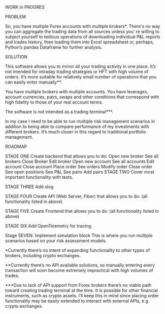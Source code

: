WORK in PROGRES

PROBLEM

So, you have multiple Forex accounts with multiple brokers*. There's no way you can aggregate the trading data from all sources unless you’ re willing to subject yourself to tedious operations of downloading individual P&L reports and trades history, 
then loading them into Excel spreadsheet or, perhaps, Python’s pandas Dataframe for further analysis.

SOLUTION

This software allows you to mirror all your trading activity in one place. It’s not intended for intraday trading strategies or HFT with high volume of orders. It’s more suitable for relatively small number of operations that you can easily enter manually**.

You have multiple brokers with multiple accounts. You have leverages, account currencies, pairs, swaps and other conditions that correspond with high fidelity to those of your real account terms.

The software is not intended as a trading terminal***.

In my case I need to be able to run multiple risk management scenarios in addition to being able to compare performance of my investments with different brokers. It’s much closer in this regard to traditional portfolio management.

ROADMAP

STAGE ONE
Create backend that allows you to do:
Open new broker
See all brokers
Close Broker
Edit broker
Open new account
See all accounts
Edit account
Close account
Place order
See orders
Modify order
Close order
See open positions
See P&L 
See pairs
Add pairs
STAGE TWO
Cover most important functionality with tests.

STAGE THREE
Add slog

STAGE FOUR
Create API (Web Server, Fiber) that allows you to do:
(all functionality listed in above)

STAGE FIVE
Create Frontend that allows you to do:
(all functionality listed in above)

STAGE SIX
Add OpenTelemetry for tracing.

Stage SEVEN:
Implement simulation block
This is where you run multiple scenarios based on your risk assessment models.

*Currently there’s no intent of expanding functionality to other types of brokers, including crypto exchanges.

**Currently there’s no API available solutions, so manually entering every transaction will soon become extremely impractical with high volumes of trades.

***Due to lack of API support from Forex brokers there’s no viable path toward creating trading terminal at the time. It is possible for other financial instruments, such as crypto assets. 
I’ll keep this in mind since placing order functionality may be easily extended to interact with external APIs, e.g. crypto exchanges.
